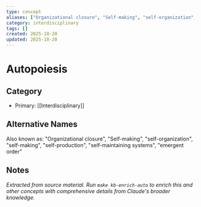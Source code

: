```yaml
---
type: concept
aliases: ["Organizational closure", "Self-making", "self-organization", "self-making", "self-production", "self-maintaining systems", "emergent order"]
category: interdisciplinary
tags: []
created: 2025-10-20
updated: 2025-10-20
---
```


# Autopoiesis

## Category

- Primary: [[Interdisciplinary]]

## Alternative Names

Also known as: "Organizational closure", "Self-making", "self-organization", "self-making", "self-production", "self-maintaining systems", "emergent order"

## Notes

*Extracted from source material. Run `make kb-enrich-auto` to enrich this and other concepts with comprehensive details from Claude's broader knowledge.*
